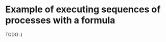 Example of executing sequences of processes with a formula
==========================================================

TODO :)
